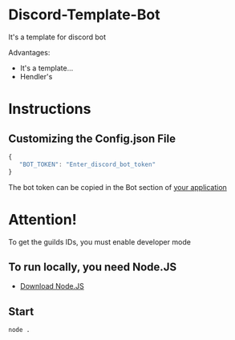 # Discord-Template-Bot
It's a template for discord bot

Advantages:
 - It's a template...
 - Hendler's

# Instructions
## Customizing the Config.json File
 ```js
 {
    "BOT_TOKEN": "Enter_discord_bot_token"
 }
 ```
 
 The bot token can be copied in the Bot section of [your application](https://discord.com/developers/applications)
 
 # Attention!
 To get the guilds IDs, you must enable developer mode

## To run locally, you need Node.JS
 - [Download Node.JS](https://nodejs.org/en/)

## Start
 ```sh
 node .
 ```
